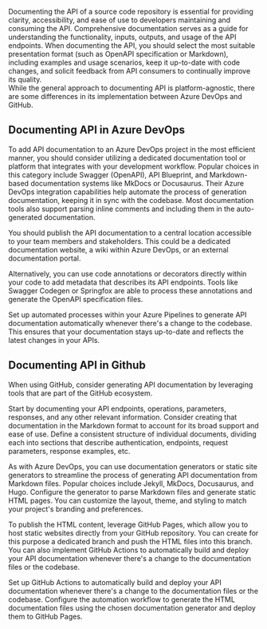 Documenting the API of a source code repository is essential for providing clarity, accessibility, and ease of use to developers maintaining and consuming the API. Comprehensive documentation serves as a guide for understanding the functionality, inputs, outputs, and usage of the API endpoints. When documenting the API, you should select the most suitable presentation format (such as OpenAPI specification or Markdown), including examples and usage scenarios, keep it up-to-date with code changes, and solicit feedback from API consumers to continually improve its quality.<br>While the general approach to documenting API is platform-agnostic, there are some differences in its implementation between Azure DevOps and GitHub.

## Documenting API in Azure DevOps

To add API documentation to an Azure DevOps project in the most efficient manner, you should consider utilizing a dedicated documentation tool or platform that integrates with your development workflow. Popular choices in this category include Swagger (OpenAPI), API Blueprint, and Markdown-based documentation systems like MkDocs or Docusaurus. Their Azure DevOps integration capabilities help automate the process of generation documentation, keeping it in sync with the codebase. Most documentation tools also support parsing inline comments and including them in the auto-generated documentation.

You should publish the API documentation to a central location accessible to your team members and stakeholders. This could be a dedicated documentation website, a wiki within Azure DevOps, or an external documentation portal.

Alternatively, you can use code annotations or decorators directly within your code to add metadata that describes its API endpoints. Tools like Swagger Codegen or Springfox are able to process these annotations and generate the OpenAPI specification files.

Set up automated processes within your Azure Pipelines to generate API documentation automatically whenever there's a change to the codebase. This ensures that your documentation stays up-to-date and reflects the latest changes in your APIs.

## Documenting API in Github

When using GitHub, consider generating API documentation by leveraging tools that are part of the GitHub ecosystem.

Start by documenting your API endpoints, operations, parameters, responses, and any other relevant information. Consider creating that documentation in the Markdown format to account for its broad support and ease of use. Define a consistent structure of individual documents, dividing each into sections that describe authentication, endpoints, request parameters, response examples, etc.

As with Azure DevOps, you can use documentation generators or static site generators to streamline the process of generating API documentation from Markdown files. Popular choices include Jekyll, MkDocs, Docusaurus, and Hugo. Configure the generator to parse Markdown files and generate static HTML pages. You can customize the layout, theme, and styling to match your project's branding and preferences.

To publish the HTML content, leverage GitHub Pages, which allow you to host static websites directly from your GitHub repository. You can create for this purpose a dedicated branch and push the HTML files into this branch. You can also implement GitHub Actions to automatically build and deploy your API documentation whenever there's a change to the documentation files or the codebase.

Set up GitHub Actions to automatically build and deploy your API documentation whenever there's a change to the documentation files or the codebase. Configure the automation workflow to generate the HTML documentation files using the chosen documentation generator and deploy them to GitHub Pages.
